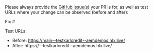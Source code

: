 Please always provide the [GitHub issue(s)](../issues) your PR is for, as well as test URLs where your change can be observed (before and after):

Fix #<gh-issue-id>

Test URLs:
- Before: https://main--testkarlcredit--aemdemos.hlx.live/
- After: https://<branch>--testkarlcredit--aemdemos.hlx.live/
